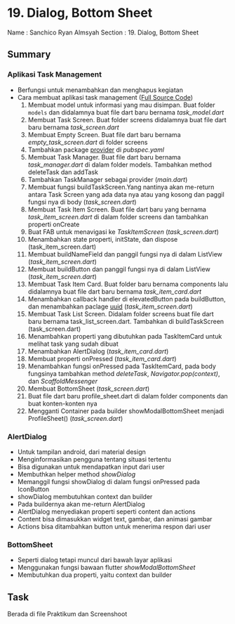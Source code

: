 # 19. Dialog, Bottom Sheet

Name    : Sanchico Ryan Almsyah
Section : 19. Dialog, Bottom Sheet

## Summary
### Aplikasi Task Management
- Berfungsi untuk menambahkan dan menghapus kegiatan
- Cara membuat aplikasi task management ([Full Source Code](https://drive.google.com/file/d/1iH20ZSmwmDA4gWYsC8sVZYcGL2S3IxXh/view))
    1. Membuat model untuk informasi yang mau disimpan. Buat folder `models` dan didalamnya buat file dart baru bernama *task_model.dart*
    2. Membuat Task Screen. Buat folder screens didalamnya buat file dart baru bernama *task_screen.dart*
    3. Membuat Empty Screen. Buat file dart baru bernama *empty_task_screen.dart* di folder screens 
    4. Tambahkan package [provider](https://pub.dev/packages/provider) di *pubspec.yaml*
    5. Membuat Task Manager. Buat file dart baru bernama *task_manager.dart* di dalam folder models. Tambahkan method deleteTask dan addTask
    6. Tambahkan TaskManager sebagai provider (*main.dart*)
    7. Membuat fungsi buildTaskScreen.Yang nantinya akan me-return antara Task Screen yang ada data nya atau yang kosong dan paggil fungsi nya di body (*task_screen.dart*)
    8. Membuat Task Item Screen. Buat file dart baru yang bernama *task_item_screen.dart* di dalam folder screens dan tambahkan properti onCreate
    9. Buat FAB untuk menavigasi ke *TaskItemScreen* (*task_screen.dart*)
    10. Menambahkan state properti, initState, dan dispose (task_item_screen.dart)
    11. Membuat buildNameField dan panggil fungsi nya di dalam ListView (*task_item_screen.dart*)
    12. Membuat buildButton dan panggil fungsi nya di dalam ListView (*task_item_screen.dart*)
    13. Membuat Task Item Card. Buat folder baru bernama components lalu didalamnya buat file dart baru bernama *task_item_card.dart*
    14. Menambahkan callback handler di elevatedButton pada buildButton, dan menambahkan paclage [uuid](https://pub.dev/packages/uuid) (*task_item_screen.dart*)
    15. Membuat Task List Screen. Didalam folder screens buat file dart baru bernama task_list_screen.dart. Tambahkan di buildTaskScreen (task_screen.dart)
    16. Menambahkan properti yang dibutuhkan pada TaskItemCard untuk melihat task yang sudah dibuat
    17. Menambahkan AlertDialog (*task_item_card.dart*)
    18. Membuat properti onPressed (*task_item_card.dart*)
    19. Menambahkan fungsi onPressed pada TaskItemCard, pada body fungsinya tambahkan method *deleteTask*, *Navigator.pop(context)*, dan *ScaffoldMessenger*
    20. Membuat BottomSheet (*task_screen.dart*)
    21. Buat file dart baru profile_sheet.dart di dalam folder components dan buat konten-konten nya
    22. Mengganti Container pada builder showModalBottomSheet menjadi ProfileSheet() (*task_screen.dart*)

### AlertDialog
- Untuk tampilan android, dari material design
- Menginformasikan pengguna tentang situasi tertentu
- Bisa digunakan untuk mendapatkan input dari user
- Membuthkan helper method *showDialog*
- Memanggil fungsi showDialog di dalam fungsi onPressed pada IconButton
- showDialog membutuhkan context dan builder
- Pada buildernya akan me-return AlertDialog
- AlertDialog menyediakan properti seperti content dan actions
- Content bisa dimasukkan widget text, gambar, dan animasi gambar
- Actions bisa ditambahkan button untuk menerima respon dari user

### BottomSheet
- Seperti dialog tetapi muncul dari bawah layar aplikasi
- Menggunakan fungsi bawaan flutter *showModalBottomSheet*
- Membutuhkan dua properti, yaitu context dan builder

## Task
 Berada di file Praktikum dan Screenshoot